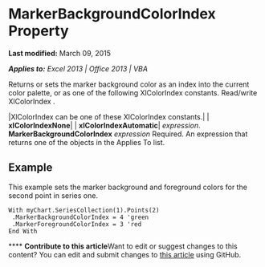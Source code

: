 
# MarkerBackgroundColorIndex Property

 **Last modified:** March 09, 2015

 _**Applies to:** Excel 2013 | Office 2013 | VBA_

Returns or sets the marker background color as an index into the current color palette, or as one of the following XlColorIndex constants. Read/write XlColorIndex .



|XlColorIndex can be one of these XlColorIndex constants.|
| **xlColorIndexNone**|
| **xlColorIndexAutomatic**|
 _expression_. **MarkerBackgroundColorIndex**
 _expression_ Required. An expression that returns one of the objects in the Applies To list.

## Example

This example sets the marker background and foreground colors for the second point in series one.


```
With myChart.SeriesCollection(1).Points(2) 
 .MarkerBackgroundColorIndex = 4 'green 
 .MarkerForegroundColorIndex = 3 'red 
End With
```


****   **Contribute to this article**Want to edit or suggest changes to this content? You can edit and submit changes to  [this article](https://github.com/jhershey00/VBA_Excel_Test/OpenXMLCon/articles/97995a64-0c94-3c55-ba73-9b5dedda4f2c.md) using GitHub.

